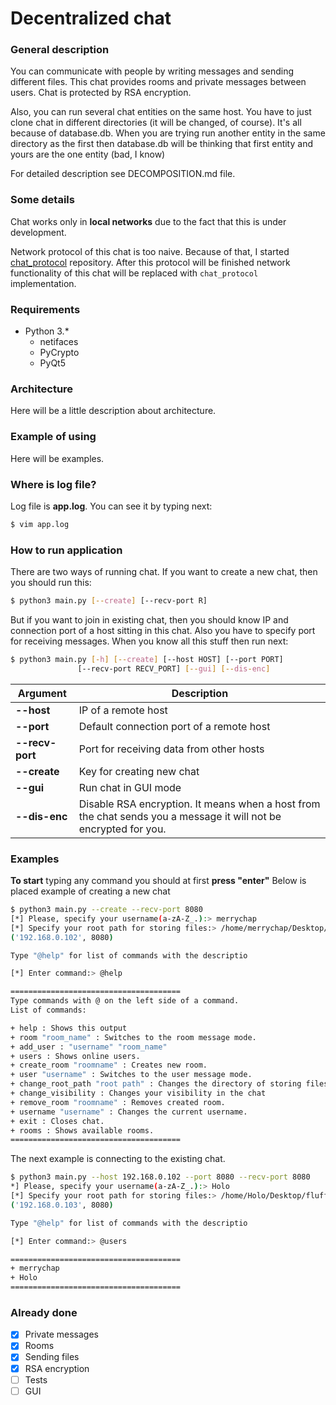 # Decentralized chat

### General description
You can communicate with people by writing messages and sending different files. This chat provides rooms and private messages between users. Chat is protected by RSA encryption.

Also, you can run several chat entities on the same host. You have to just clone chat in different directories (it will be changed, of course). It's all because of database.db. When you are trying run another entity in the same directory as the first then database.db will be thinking that first entity and yours are the one entity (bad, I know)

For detailed description see DECOMPOSITION.md file.

### Some details
Chat works only in **local networks** due to the fact that this is under development.

Network protocol of this chat is too naive. Because of that, I started [chat_protocol](https://github.com/merrychap/chat-protocol) repository. After this protocol will be finished network functionality of this chat will be replaced with ```chat_protocol``` implementation.

### Requirements
- Python 3.*
    - netifaces
    - PyCrypto
    - PyQt5

### Architecture
Here will be a little description about architecture.

### Example of using
Here will be examples.

### Where is log file?
Log file is __app.log__. You can see it by typing next:
```sh
$ vim app.log
```

### How to run application
There are two ways of running chat. If you want to create a new chat, then you should run this:
```sh
$ python3 main.py [--create] [--recv-port R]
```
But if you want to join in existing chat, then you should know IP and connection port of a host sitting in this chat. Also you have to
specify port for receiving messages. When you know all this stuff then run next:
```sh
$ python3 main.py [-h] [--create] [--host HOST] [--port PORT]
               [--recv-port RECV_PORT] [--gui] [--dis-enc]
```
Argument | Description
-------- | -----------
**--host** | IP of a remote host
**--port** | Default connection port of a remote host
**--recv-port** | Port for receiving data from other hosts
**--create** | Key for creating new chat
**--gui** | Run chat in GUI mode
**--dis-enc** | Disable RSA encryption. It means when a host from the chat sends you a message it will not be encrypted for you.


### Examples
**To start** typing any command you should at first **press "enter"**
Below is placed example of creating a new chat
```sh
$ python3 main.py --create --recv-port 8080
[*] Please, specify your username(a-zA-Z_.):> merrychap
[*] Specify your root path for storing files:> /home/merrychap/Desktop/fluffychat
('192.168.0.102', 8080)

Type "@help" for list of commands with the descriptio

[*] Enter command:> @help

======================================
Type commands with @ on the left side of a command.
List of commands:

+ help : Shows this output
+ room "room_name" : Switches to the room message mode. 
+ add_user : "username" "room_name"
+ users : Shows online users.
+ create_room "roomname" : Creates new room. 
+ user "username" : Switches to the user message mode. 
+ change_root_path "root path" : Changes the directory of storing files
+ change_visibility : Changes your visibility in the chat
+ remove_room "roomname" : Removes created room.
+ username "username" : Changes the current username. 
+ exit : Closes chat.
+ rooms : Shows available rooms.
======================================
```

The next example is connecting to the existing chat.
```sh
$ python3 main.py --host 192.168.0.102 --port 8080 --recv-port 8080
*] Please, specify your username(a-zA-Z_.):> Holo
[*] Specify your root path for storing files:> /home/Holo/Desktop/fluffychat
('192.168.0.103', 8080)

Type "@help" for list of commands with the descriptio

[*] Enter command:> @users

======================================
+ merrychap
+ Holo
======================================
```

### Already done
- [x] Private messages
- [x] Rooms
- [x] Sending files
- [x] RSA encryption
- [ ] Tests
- [ ] GUI
